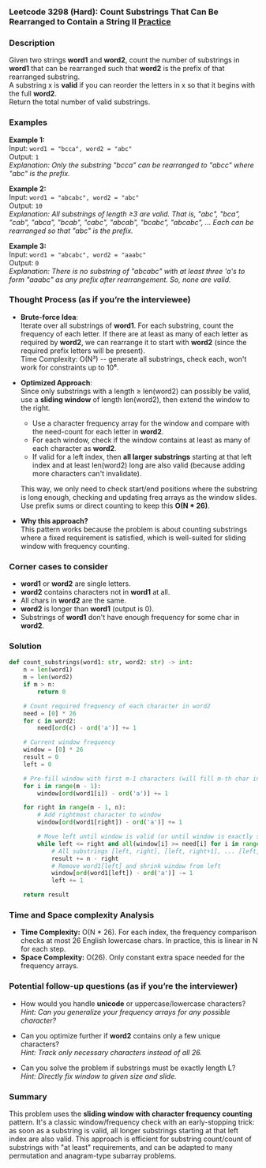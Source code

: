 ### Leetcode 3298 (Hard): Count Substrings That Can Be Rearranged to Contain a String II [Practice](https://leetcode.com/problems/count-substrings-that-can-be-rearranged-to-contain-a-string-ii)

### Description  
Given two strings **word1** and **word2**, count the number of substrings in **word1** that can be rearranged such that **word2** is the prefix of that rearranged substring.  
A substring x is **valid** if you can reorder the letters in x so that it begins with the full **word2**.  
Return the total number of valid substrings.

### Examples  

**Example 1:**  
Input: `word1 = "bcca", word2 = "abc"`  
Output: `1`  
*Explanation: Only the substring "bcca" can be rearranged to "abcc" where "abc" is the prefix.*

**Example 2:**  
Input: `word1 = "abcabc", word2 = "abc"`  
Output: `10`  
*Explanation: All substrings of length ≥3 are valid. That is, "abc", "bca", "cab", "abca", "bcab", "cabc", "abcab", "bcabc", "abcabc", ... Each can be rearranged so that "abc" is the prefix.*

**Example 3:**  
Input: `word1 = "abcabc", word2 = "aaabc"`  
Output: `0`  
*Explanation: There is no substring of "abcabc" with at least three 'a's to form "aaabc" as any prefix after rearrangement. So, none are valid.*

### Thought Process (as if you’re the interviewee)  

- **Brute-force Idea**:  
  Iterate over all substrings of **word1**. For each substring, count the frequency of each letter. If there are at least as many of each letter as required by **word2**, we can rearrange it to start with **word2** (since the required prefix letters will be present).  
  Time Complexity: O(N³) -- generate all substrings, check each, won't work for constraints up to 10⁶.

- **Optimized Approach**:  
  Since only substrings with a length ≥ len(word2) can possibly be valid, use a **sliding window** of length len(word2), then extend the window to the right.  
  - Use a character frequency array for the window and compare with the need-count for each letter in **word2**.
  - For each window, check if the window contains at least as many of each character as **word2**.
  - If valid for a left index, then **all larger substrings** starting at that left index and at least len(word2) long are also valid (because adding more characters can't invalidate).

  This way, we only need to check start/end positions where the substring is long enough, checking and updating freq arrays as the window slides.  
  Use prefix sums or direct counting to keep this **O(N \* 26)**.

- **Why this approach?**  
  This pattern works because the problem is about counting substrings where a fixed requirement is satisfied, which is well-suited for sliding window with frequency counting.

### Corner cases to consider  
- **word1** or **word2** are single letters.
- **word2** contains characters not in **word1** at all.
- All chars in **word2** are the same.
- **word2** is longer than **word1** (output is 0).
- Substrings of **word1** don't have enough frequency for some char in **word2**.

### Solution

```python
def count_substrings(word1: str, word2: str) -> int:
    n = len(word1)
    m = len(word2)
    if m > n:
        return 0

    # Count required frequency of each character in word2
    need = [0] * 26
    for c in word2:
        need[ord(c) - ord('a')] += 1

    # Current window frequency
    window = [0] * 26
    result = 0
    left = 0

    # Pre-fill window with first m-1 characters (will fill m-th char inside loop)
    for i in range(m - 1):
        window[ord(word1[i]) - ord('a')] += 1

    for right in range(m - 1, n):
        # Add rightmost character to window
        window[ord(word1[right]) - ord('a')] += 1

        # Move left until window is valid (or until window is exactly size m)
        while left <= right and all(window[i] >= need[i] for i in range(26)):
            # All substrings [left, right], [left, right+1], ... [left, n-1] will be valid
            result += n - right
            # Remove word1[left] and shrink window from left
            window[ord(word1[left]) - ord('a')] -= 1
            left += 1

    return result
```

### Time and Space complexity Analysis  

- **Time Complexity:** O(N \* 26). For each index, the frequency comparison checks at most 26 English lowercase chars. In practice, this is linear in N for each step.
- **Space Complexity:** O(26). Only constant extra space needed for the frequency arrays.

### Potential follow-up questions (as if you’re the interviewer)  

- How would you handle **unicode** or uppercase/lowercase characters?  
  *Hint: Can you generalize your frequency arrays for any possible character?*

- Can you optimize further if **word2** contains only a few unique characters?  
  *Hint: Track only necessary characters instead of all 26.*

- Can you solve the problem if substrings must be exactly length L?  
  *Hint: Directly fix window to given size and slide.*

### Summary
This problem uses the **sliding window with character frequency counting** pattern. It's a classic window/frequency check with an early-stopping trick: as soon as a substring is valid, all longer substrings starting at that left index are also valid. This approach is efficient for substring count/count of substrings with "at least" requirements, and can be adapted to many permutation and anagram-type subarray problems.